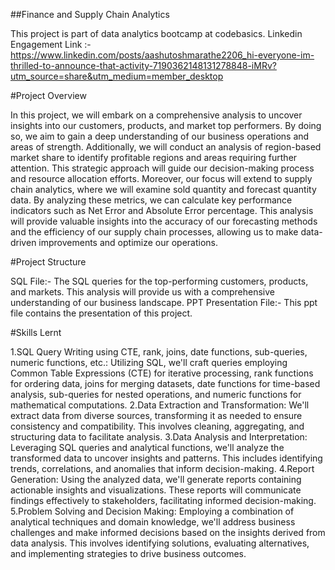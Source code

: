 ##Finance and Supply Chain Analytics 

This project is part of data analytics bootcamp at codebasics.
Linkedin Engagement Link :- https://www.linkedin.com/posts/aashutoshmarathe2206_hi-everyone-im-thrilled-to-announce-that-activity-7190362148131278848-iMRv?utm_source=share&utm_medium=member_desktop

#Project Overview


In this project, we will embark on a comprehensive analysis to uncover insights into our customers, products, and market top performers. By doing so, we aim to gain a deep understanding of our business operations and areas of strength. Additionally, we will conduct an analysis of region-based market share to identify profitable regions and areas requiring further attention. This strategic approach will guide our decision-making process and resource allocation efforts.
Moreover, our focus will extend to supply chain analytics, where we will examine sold quantity and forecast quantity data. By analyzing these metrics, we can calculate key performance indicators such as Net Error and Absolute Error percentage. This analysis will provide valuable insights into the accuracy of our forecasting methods and the efficiency of our supply chain processes, allowing us to make data-driven improvements and optimize our operations.

#Project Structure


SQL File:-  The SQL queries for the top-performing customers, products, and markets. This analysis will provide us with a comprehensive understanding of our business landscape.
PPT Presentation File:- This ppt file contains the presentation of this project.

#Skills Lernt


1.SQL Query Writing using CTE, rank, joins, date functions, sub-queries, numeric functions, etc.: Utilizing SQL, we'll craft queries employing Common Table Expressions (CTE) for iterative processing, rank functions for ordering data, joins for merging datasets, date functions for time-based analysis, sub-queries for nested operations, and numeric functions for mathematical computations.
2.Data Extraction and Transformation: We'll extract data from diverse sources, transforming it as needed to ensure consistency and compatibility. This involves cleaning, aggregating, and structuring data to facilitate analysis.
3.Data Analysis and Interpretation: Leveraging SQL queries and analytical functions, we'll analyze the transformed data to uncover insights and patterns. This includes identifying trends, correlations, and anomalies that inform decision-making.
4.Report Generation: Using the analyzed data, we'll generate reports containing actionable insights and visualizations. These reports will communicate findings effectively to stakeholders, facilitating informed decision-making.
5.Problem Solving and Decision Making: Employing a combination of analytical techniques and domain knowledge, we'll address business challenges and make informed decisions based on the insights derived from data analysis. This involves identifying solutions, evaluating alternatives, and implementing strategies to drive business outcomes.





